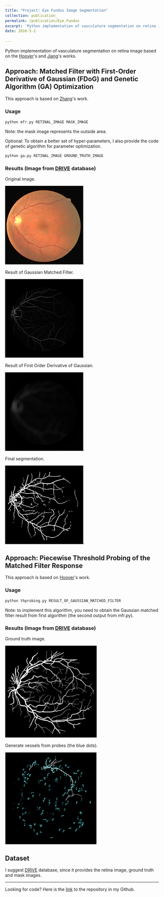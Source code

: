 ```yaml
---
title: "Project: Eye Fundus Image Segmentation"
collection: publication_
permalink: /publication/Eye_Fundus
excerpt: 'Python implementation of vasculature segmentation on retina image based on the [work of Hoover](http://www.uhu.es/retinopathy/General/000301IEEETransMedImag.pdf) and the [work of Jiang](https://pdfs.semanticscholar.org/4c24/4a115f575a158ed8a898bd8db0c4cc921868.pdf).'
date: 2016-5-2

---
```

Python implementation of vasculature segmentation on retina image based on the [Hoover](http://www.uhu.es/retinopathy/General/000301IEEETransMedImag.pdf)'s and [Jiang](https://pdfs.semanticscholar.org/4c24/4a115f575a158ed8a898bd8db0c4cc921868.pdf)'s works. 

## Approach: Matched Filter with First-Order Derivative of Gaussian (FDoG) and Genetic Algorithm (GA) Optimization
This approach is based on [Zhang](http://azadproject.ir/wp-content/uploads/2014/12/2009-Retinal-Vessel-Extraction-by-Matched-Filter-with-First-Order-Derivative-of-Gaussian.pdf)'s work.

### Usage
```python
python mfr.py RETINAL_IMAGE MASK_IMAGE
```
Note: the mask image represents the outside area. 

Optional: To obtain a better set of hyper-parameters, I also provide the code of genetic algorithm for parameter optimization. 
```python
python ga.py RETINAL_IMAGE GROUND_TRUTH_IMAGE
```

### Results (Image from [DRIVE](https://www.isi.uu.nl/Research/Databases/DRIVE/) database)
Original image.  

![ ](/images/21_training.png). 

Result of Gaussian Matched Filter. 

![ ](/images/DOG_21_training.png). 

Result of First Order Derivative of Gaussian. 

![ ](/images/FDOG21_training.png). 

Final segmentation.  

![ ](/images/Final_21_training.png).  

## Approach: Piecewise Threshold Probing of the Matched Filter Response
This approach is based on [Hoover](http://www.uhu.es/retinopathy/General/000301IEEETransMedImag.pdf)'s work. 

### Usage
```python
python thprobing.py RESULT_OF_GAUSSIAN_MATCHED_FILTER
```
Note: to implement this algorithm, you need to obtain the Gaussian matched filter result from first algorithm (the second output from mfr.py).

### Results (Image from [DRIVE](https://www.isi.uu.nl/Research/Databases/DRIVE/) database)
Ground truth image. 

![ ](/images/gt.png)

Generate vessels from probes (the blue dots).  

![ ](/images/probes.gif)

## Dataset
I suggest [DRIVE](https://www.isi.uu.nl/Research/Databases/DRIVE/) database, since it provides the retina image, ground truth and mask images. 

---
Looking for code? Here is the [link](https://github.com/Connor323/Eye-Fundus-Image-Segmentation) to the repository in my Github. 